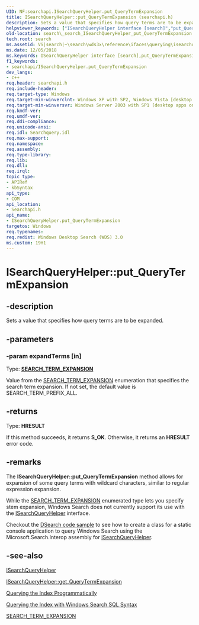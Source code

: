 ```yaml
---
UID: NF:searchapi.ISearchQueryHelper.put_QueryTermExpansion
title: ISearchQueryHelper::put_QueryTermExpansion (searchapi.h)
description: Sets a value that specifies how query terms are to be expanded.
helpviewer_keywords: ["ISearchQueryHelper interface [search]","put_QueryTermExpansion method","ISearchQueryHelper.put_QueryTermExpansion","ISearchQueryHelper::put_QueryTermExpansion","_search_ISearchQueryHelper_put_QueryTermExpansion","put_QueryTermExpansion","put_QueryTermExpansion method [search]","put_QueryTermExpansion method [search]","ISearchQueryHelper interface","search._search_ISearchQueryHelper_put_QueryTermExpansion","searchapi/ISearchQueryHelper::put_QueryTermExpansion"]
old-location: search\_search_ISearchQueryHelper_put_QueryTermExpansion.htm
tech.root: search
ms.assetid: VS|search|~\search\wds3x\reference\ifaces\querying\isearchqueryhelper\put_querytermexpansion.htm
ms.date: 12/05/2018
ms.keywords: ISearchQueryHelper interface [search],put_QueryTermExpansion method, ISearchQueryHelper.put_QueryTermExpansion, ISearchQueryHelper::put_QueryTermExpansion, _search_ISearchQueryHelper_put_QueryTermExpansion, put_QueryTermExpansion, put_QueryTermExpansion method [search], put_QueryTermExpansion method [search],ISearchQueryHelper interface, search._search_ISearchQueryHelper_put_QueryTermExpansion, searchapi/ISearchQueryHelper::put_QueryTermExpansion
f1_keywords:
- searchapi/ISearchQueryHelper.put_QueryTermExpansion
dev_langs:
- c++
req.header: searchapi.h
req.include-header: 
req.target-type: Windows
req.target-min-winverclnt: Windows XP with SP2, Windows Vista [desktop apps only]
req.target-min-winversvr: Windows Server 2003 with SP1 [desktop apps only]
req.kmdf-ver: 
req.umdf-ver: 
req.ddi-compliance: 
req.unicode-ansi: 
req.idl: Searchquery.idl
req.max-support: 
req.namespace: 
req.assembly: 
req.type-library: 
req.lib: 
req.dll: 
req.irql: 
topic_type:
- APIRef
- kbSyntax
api_type:
- COM
api_location:
- Searchapi.h
api_name:
- ISearchQueryHelper.put_QueryTermExpansion
targetos: Windows
req.typenames: 
req.redist: Windows Desktop Search (WDS) 3.0
ms.custom: 19H1
---
```


# ISearchQueryHelper::put_QueryTermExpansion


## -description


Sets a value that specifies how query terms are to be expanded.


## -parameters




### -param expandTerms [in]

Type: <b><a href="https://docs.microsoft.com/windows/desktop/api/searchapi/ne-searchapi-search_term_expansion">SEARCH_TERM_EXPANSION</a></b>

Value from the <a href="https://docs.microsoft.com/windows/desktop/api/searchapi/ne-searchapi-search_term_expansion">SEARCH_TERM_EXPANSION</a> enumeration that specifies the search term expansion. If not set, the default value is SEARCH_TERM_PREFIX_ALL.


## -returns



Type: <b>HRESULT</b>

If this method succeeds, it returns <b xmlns:loc="http://microsoft.com/wdcml/l10n">S_OK</b>. Otherwise, it returns an <b xmlns:loc="http://microsoft.com/wdcml/l10n">HRESULT</b> error code.




## -remarks

The <b>ISearchQueryHelper::put_QueryTermExpansion</b> method allows for expansion of some query terms with wildcard characters, similar to regular expression expansion. 

While the <a href="https://docs.microsoft.com/windows/desktop/api/searchapi/ne-searchapi-search_term_expansion">SEARCH_TERM_EXPANSION</a> enumerated type lets you specify stem expansion, Windows Search does not currently support its use with the <a href="https://docs.microsoft.com/windows/desktop/api/searchapi/nn-searchapi-isearchqueryhelper">ISearchQueryHelper</a> interface.

Checkout the <a href="https://docs.microsoft.com/windows/win32/search/-search-sample-dsearch">DSearch code sample</a> to see how to create a class for a static console application to query Windows Search using the Microsoft.Search.Interop assembly for <a href="https://docs.microsoft.com/windows/desktop/api/searchapi/nn-searchapi-isearchqueryhelper">ISearchQueryHelper</a>.

## -see-also




<a href="https://docs.microsoft.com/windows/desktop/api/searchapi/nn-searchapi-isearchqueryhelper">ISearchQueryHelper</a>



<a href="https://docs.microsoft.com/windows/desktop/api/searchapi/nf-searchapi-isearchqueryhelper-get_querytermexpansion">ISearchQueryHelper::get_QueryTermExpansion</a>



<a href="https://docs.microsoft.com/windows/desktop/search/-search-3x-wds-qryidx-overview">Querying the Index Programmatically</a>



<a href="https://docs.microsoft.com/windows/desktop/search/-search-sql-windowssearch-entry">Querying the Index with Windows Search SQL Syntax</a>



<a href="https://docs.microsoft.com/windows/desktop/api/searchapi/ne-searchapi-search_term_expansion">SEARCH_TERM_EXPANSION</a>
 

 

